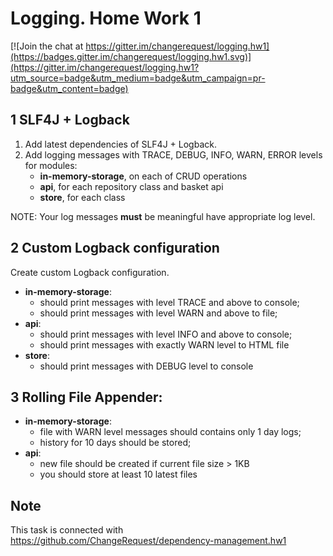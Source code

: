 Logging. Home Work 1
===============

[![Join the chat at https://gitter.im/changerequest/logging.hw1](https://badges.gitter.im/changerequest/logging.hw1.svg)](https://gitter.im/changerequest/logging.hw1?utm_source=badge&utm_medium=badge&utm_campaign=pr-badge&utm_content=badge)

1 SLF4J + Logback
-----------------

 1. Add latest dependencies of SLF4J + Logback.
 2. Add logging messages with TRACE, DEBUG, INFO, WARN, ERROR levels for modules:
    * **in-memory-storage**, on each of CRUD operations
    * **api**, for each repository class and basket api
    * **store**, for each class

NOTE: Your log messages **must** be meaningful have appropriate log level.

2 Custom Logback configuration
------------------------------

Create custom Logback configuration.

* **in-memory-storage**: 
  * should print messages with level TRACE and above to console;
  * should print messages with level WARN and above to file;
* **api**: 
  * should print messages with level INFO and above to console;
  * should print messages with exactly WARN level to HTML file
* **store**:
  * should print messages with DEBUG level to console

3 Rolling File Appender:
------------------------

* **in-memory-storage**:
  * file with WARN level messages should contains only 1 day logs;
  * history for 10 days should be stored;
* **api**:
  * new file should be created if current file size > 1KB
  * you should store at least 10 latest files

Note
------------------------
This task is connected with https://github.com/ChangeRequest/dependency-management.hw1
